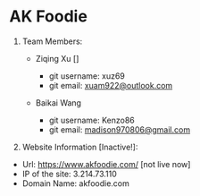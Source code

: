 # AK Foodie

1. Team Members:
    - Ziqing Xu []
        - git username: xuz69
        - git email: xuam922@outlook.com

    - Baikai Wang
        - git username: Kenzo86
        - git email: madison970806@gmail.com


2. Website Information [Inactive!]:
- Url: https://www.akfoodie.com/ [not live now]
- IP of the site: 3.214.73.110
- Domain Name: akfoodie.com






